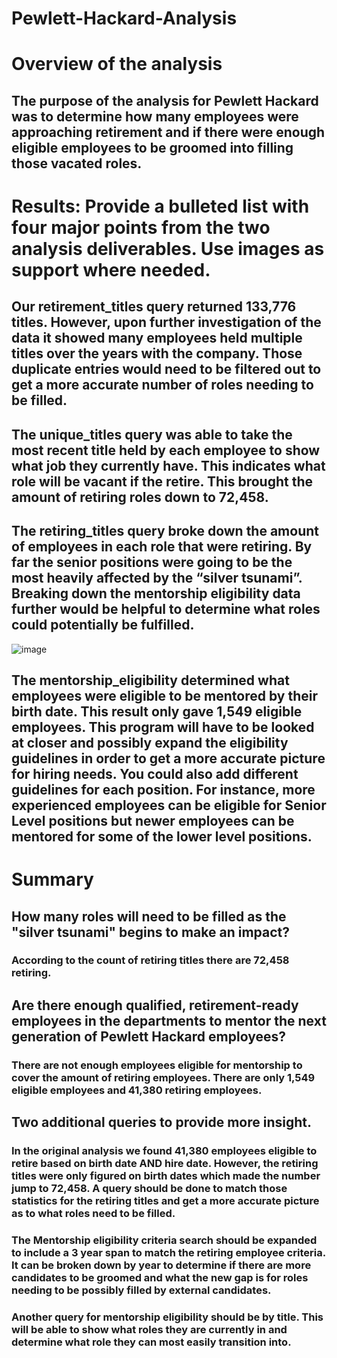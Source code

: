 # Pewlett-Hackard-Analysis
# Overview of the analysis

## The purpose of the analysis for Pewlett Hackard was to determine how many employees were approaching retirement and if there were enough eligible employees to be groomed into filling those vacated roles.

# Results: Provide a bulleted list with four major points from the two analysis deliverables. Use images as support where needed.
	
## Our retirement_titles query returned 133,776 titles.  However, upon further investigation of the data it showed many employees held multiple titles over the years with the company.  Those duplicate entries would need to be filtered out to get a more accurate number of roles needing to be filled.

## The unique_titles query was able to take the most recent title held by each employee to show what job they currently have.  This indicates what role will be vacant if the retire. This brought the amount of retiring roles down to 72,458.

## The retiring_titles query broke down the amount of employees in each role that were retiring.  By far the senior positions were going to be the most heavily affected by the “silver tsunami”.  Breaking down the mentorship eligibility data further would be helpful to determine what roles could potentially be fulfilled.

![image](https://user-images.githubusercontent.com/106286533/179613341-2f36feb3-6d15-42fd-b619-9c1d5d5bdbd1.png)


## The mentorship_eligibility determined what employees were eligible to be mentored by their birth date.  This result only gave 1,549 eligible employees.  This program will have to be looked at closer and possibly expand the eligibility guidelines in order to get a more accurate picture for hiring needs.  You could also add different guidelines for each position.  For instance, more experienced employees can be eligible for Senior Level positions but newer employees can be mentored for some of the lower level positions.

# Summary

## How many roles will need to be filled as the "silver tsunami" begins to make an impact?

### According to the count of retiring titles there are 72,458 retiring.

## Are there enough qualified, retirement-ready employees in the departments to mentor the next generation of Pewlett Hackard employees?

### There are not enough employees eligible for mentorship to cover the amount of retiring employees.  There are only 1,549 eligible employees and 41,380 retiring employees.

## Two additional queries to provide more insight.

### In the original analysis we found 41,380 employees eligible to retire based on birth date AND hire date.  However, the retiring titles were only figured on birth dates which made the number jump to 72,458.  A query should be done to match those statistics for the retiring titles and get a more accurate picture as to what roles need to be filled.

### The Mentorship eligibility criteria search should be expanded to include a 3 year span to match the retiring employee criteria.  It can be broken down by year to determine if there are more candidates to be groomed and what the new gap is for roles needing to be possibly filled by external candidates.

### Another query for mentorship eligibility should be by title.  This will be able to show what roles they are currently in and determine what role they can most easily transition into.  






